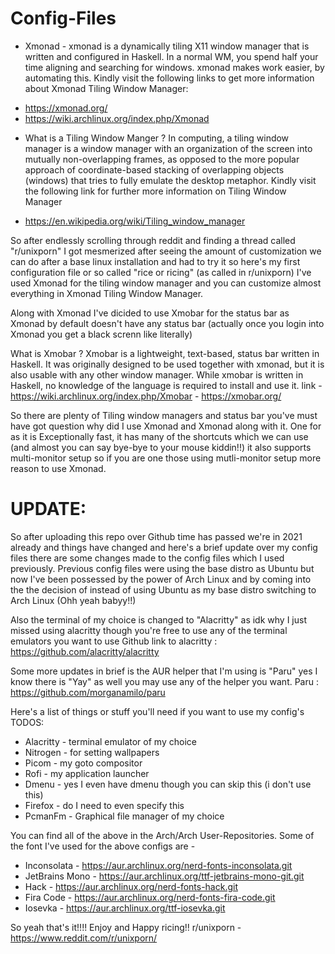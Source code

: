 # Config-Files

* Xmonad -
xmonad is a dynamically tiling X11 window manager that is written and configured in Haskell. In a normal WM, you spend half your time aligning and searching for windows. xmonad makes work easier, by automating this.
Kindly visit the following links to get more information about Xmonad Tiling Window Manager:
- https://xmonad.org/
- https://wiki.archlinux.org/index.php/Xmonad

* What is a Tiling Window Manger ?
In computing, a tiling window manager is a window manager with an organization of the screen into mutually non-overlapping frames, as opposed to the more popular approach of coordinate-based stacking of overlapping objects (windows) that tries to fully emulate the desktop metaphor. Kindly visit the following link for further more information on Tiling Window Manager
- https://en.wikipedia.org/wiki/Tiling_window_manager

So after endlessly scrolling through reddit and finding a thread called "r/unixporn" I got mesmerized after seeing the amount of customization we can do after a base linux installation and had to try it so here's my first configuration file or so called "rice or ricing" (as called in r/unixporn) I've used Xmonad for the tiling window manager and you can customize almost everything in Xmonad Tiling Window Manager.

Along with Xmonad I've dicided to use Xmobar for the status bar as Xmonad by default doesn't have any status bar (actually once you login into Xmonad you get a black screnn like literally) 

What is Xmobar ?
Xmobar is a lightweight, text-based, status bar written in Haskell. It was originally designed to be used together with xmonad, but it is also usable with any other window manager. While xmobar is written in Haskell, no knowledge of the language is required to install and use it. 
link - https://wiki.archlinux.org/index.php/Xmobar
     - https://xmobar.org/
     
So there are plenty of Tiling window managers and status bar you've must have got question why did I use Xmonad and Xmonad along with it. One for as it is Exceptionally fast, it has many of the shortcuts which we can use (and almost you can say bye-bye to your mouse kiddin!!) it also supports multi-monitor setup so if you are one those using mutli-monitor setup more reason to use Xmonad.

# UPDATE:
So after uploading this repo over Github time has passed we're in 2021 already and things have changed and here's a brief update over my config files there are some changes made to the config files which I used previously. Previous config files were using the base distro as Ubuntu but now I've been possessed by the power of Arch Linux and by coming into the the decision of instead of using Ubuntu as my base distro switching to Arch Linux (Ohh yeah babyy!!)

Also the terminal of my choice is changed to "Alacritty" as idk why I just missed using alacritty though you're free to use any of the terminal emulators you want to use
Github link to alacritty : https://github.com/alacritty/alacritty

Some more updates in brief is the AUR helper that I'm using is "Paru" yes I know there is "Yay" as well you may use any of the helper you want.
Paru : https://github.com/morganamilo/paru

Here's a list of things or stuff you'll need if you want to use my config's
TODOS:
* Alacritty - terminal emulator of my choice
* Nitrogen - for setting wallpapers
* Picom - my goto compositor
* Rofi - my application launcher 
* Dmenu - yes I even have dmenu though you can skip this (i don't use this)
* Firefox - do I need to even specify this
* PcmanFm - Graphical file manager of my choice

You can find all of the above in the Arch/Arch User-Repositories.
Some of the font I've used for the above configs are -
* Inconsolata - https://aur.archlinux.org/nerd-fonts-inconsolata.git
* JetBrains Mono - https://aur.archlinux.org/ttf-jetbrains-mono-git.git
* Hack - https://aur.archlinux.org/nerd-fonts-hack.git
* Fira Code - https://aur.archlinux.org/nerd-fonts-fira-code.git
* Iosevka - https://aur.archlinux.org/ttf-iosevka.git

So yeah that's it!!!! Enjoy and Happy ricing!!
r/unixporn - https://www.reddit.com/r/unixporn/
